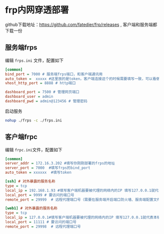 # frp内网穿透部署

github下载地址：https://github.com/fatedier/frp/releases , 客户端和服务端都下载一份

## 服务端frps

编辑 `frps.ini` 文件，配置如下

```ini
[common]
bind_port = 7000 # 服务端frps端口，和客户端通讯用
auto_token =  xxxxx #这里放的是token，客户端连接这个的时候需要填写一致，可以看做是服务器密码
vhost_http_port = 8888 # http端口

dashboard_port = 7500 # 管理网页端口
dashboard_user = admin
dashboard_pwd = admin@123456 # 管理密码
```

启动服务

```bash
nohup ./frps -c ./frps.ini
```

## 客户端frpc

编辑 `frpc.ini`文件，配置如下

```ini
[common]
server_addr = 172.16.3.202 #填写你刚刚部署的frps的地址
server_port = 7000  #填写frps的bind_port
auto_token = xxxxxx  #填写token

[ssh] # 对外暴露的服务名称
type = tcp
local_ip = 192.168.1.93 #填写客户端机器要被代理的网络内的IP 填写127.0.0.1就代表本机
local_port = 9999 # 要访问的端口号
remote_port = 29999  # 远程代理端口号（需要在服务端开启端口防火墙、服务端配置文件不需要添加任何内容）

[web1] # 对外暴露的服务名称
type = tcp
local_ip = 127.0.0.1#填写客户端机器要被代理的网络内的IP 填写127.0.0.1就代表本机
local_port = 11111 # 要访问的端口号
remote_port = 29998  # 远程代理端口号 
```